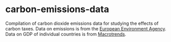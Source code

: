 # carbon-emissions-data
Compilation of carbon dioxide emissions data for studying the effects of carbon taxes. Data on emissions is from the [European Environment Agency](https://www.eea.europa.eu/data-and-maps/data/data-viewers/greenhouse-gases-viewer). Data on GDP of individual countries is from [Macrotrends](https://www.macrotrends.net/countries/ranking/gdp-gross-domestic-product).
